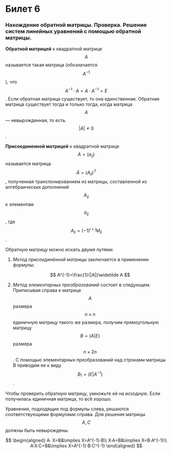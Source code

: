 # Билет 6

### Нахождение обратной матрицы. Проверка. Решение систем линейных уравнений с помощью обратной матрицы.

**Обратной матрицей** к квадратной матрице$$A$$ называется такая матрица (обозначается $$A^{−1}$$), что $$A^{−1} · A = A · A^{−1} = E$$. Если обратная матрица существует, то она единственная. Обратная матрица существует тогда и только тогда, когда матрица $$A$$ — невырожденная, то есть $$|A|\ne0$$.

**Присоединенной матрицей** к квадратной матрице $$A = (a_{ij})$$ называется матрица $$\widetilde A= (A_{ij})^T$$ , полученная транспонированием из матрицы, составленной из алгебраических дополнений $$A_{ij}$$ к элементам $$a_{ij}$$, где $$A_{ij}=(-1)^{i+j}M_{ij}$$.

Обратную матрицу можно искать двумя путями:

1.  _Метод присоединённой матрицы_ заключается в применении формулы:

    $$
    A^{-1}=\frac{1}{|A|}\widetilde A
    $$
2. _Метод элементарных преобразований_ состоит в следующем. Приписывая справа к матрице $$A$$ размера $$n×n$$ единичную матрицу такого же размера, получим прямоугольную матрицу $$B = (A|E)$$ размера $$n×2n$$. С помощью элементарных преобразований над строками матрицы B приводим ее к виду $$B_1 = (E|A^{−1})$$.

Чтобы проверить обратную матрицу, умножьте её на исходную. Если получилась единичная матрица, то всё хорошо.

Уравнения, подходящие под формулы слева, решаются соответствующими формулами справа. Для решения матрицы $$A,C$$ должны быть невырождены.

$$
\begin{aligned} A· X=B&\implies X=A^{-1}·B\\ X·A=B&\implies X=B·A^{-1}\\ A·X·C=B&\implies X=A^{-1}·B·C^{-1} \end{aligned}
$$
